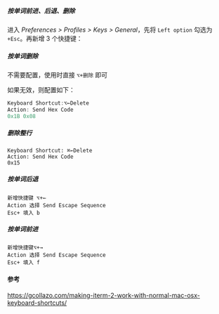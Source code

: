 ##### 按单词前进、后退、删除

进入 *Preferences > Profiles > Keys > General*，先将 `Left option` 勾选为 `+Esc`。再新增 3 个快捷键：



##### 按单词删除
不需要配置，使用时直接 `⌥+删除` 即可

如果无效，则配置如下：

```go
Keyboard Shortcut:⌥←Delete
Action: Send Hex Code
0x1B 0x08
```



##### 删除整行

```
Keyboard Shortcut: ⌘←Delete
Action: Send Hex Code
0x15
```



##### 按单词后退
```
新增快捷键 ⌥+←
Action 选择 Send Escape Sequence
Esc+ 填入 b
```



##### 按单词前进
```
新增快捷键⌥+→
Action 选择 Send Escape Sequence
Esc+ 填入 f
```



#### 参考
https://gcollazo.com/making-iterm-2-work-with-normal-mac-osx-keyboard-shortcuts/
